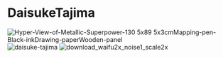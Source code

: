 # DaisukeTajima

![Hyper-View-of-Metallic-Superpower-130 5x89 5x3cmMapping-pen-Black-inkDrawing-paperWooden-panel](https://github.com/nakulvsalat/DaisukeTajima/assets/78478397/b77cae2a-b4b0-4a6c-a4c3-4e7e22b1665d)
![daisuke-tajima](https://github.com/nakulvsalat/DaisukeTajima/assets/78478397/5e9ecd5b-6e20-4e0b-9a90-433f57aca5e7)
![download_waifu2x_noise1_scale2x](https://github.com/nakulvsalat/DaisukeTajima/assets/78478397/bbbbb1fb-66ce-4bb4-a628-a77aba40cd62)
